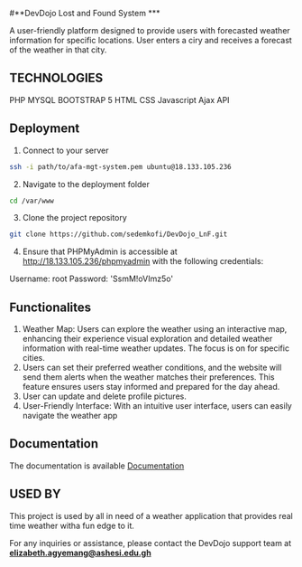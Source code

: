 #**DevDojo Lost and Found System ***

A user-friendly platform designed to provide users with forecasted weather information for specific  locations. User enters a ciry and receives a forecast of the weather in that city. 

## TECHNOLOGIES
PHP
MYSQL
BOOTSTRAP 5
HTML
CSS
Javascript
Ajax
API

## Deployment

1. Connect to your server
```bash
ssh -i path/to/afa-mgt-system.pem ubuntu@18.133.105.236
```

2. Navigate to the deployment folder
```bash
cd /var/www
```

3. Clone the project repository
```bash
git clone https://github.com/sedemkofi/DevDojo_LnF.git
```

4. Ensure that PHPMyAdmin is accessible at http://18.133.105.236/phpmyadmin with the following credentials:

Username: root
Password: 'SsmM!oVImz5o'


## Functionalites
1. Weather Map: Users can explore the weather using an interactive map, enhancing their experience visual exploration and detailed weather information  with real-time weather updates. The focus is on  for specific cities.  
2. Users can set their preferred weather conditions, and the website will send them alerts when the weather matches their preferences. This feature ensures users stay informed and prepared for the day  ahead.
3. User can update and delete profile pictures.
4. User-Friendly Interface: With an intuitive user interface, users can easily navigate the weather app

## Documentation
The documentation is available
[Documentation](https://github.com/sedemkofi/DevDojo_LnF.git)

## USED BY
This project is used by all in need of a weather application that provides real time weather witha fun edge to it.


For any inquiries or assistance, please contact the DevDojo support team at **elizabeth.agyemang@ashesi.edu.gh**